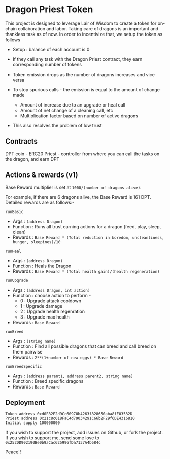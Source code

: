 # Dragon Priest Token

This project is designed to leverage Lair of Wisdom to create a token for on-chain collaboration and labor. Taking care of dragons is an important and thankless task as of now. In order to incentivize that, we setup the token as follows

- Setup : balance of each account is 0
- If they call any task with the Dragon Priest contract, they earn corresponding number of tokens
- Token emission drops as the number of dragons increases and vice versa
- To stop spurious calls - the emission is equal to the amount of change made
  - Amount of increase due to an upgrade or heal call
  - Amount of net change of a cleaning call, etc
  - Multiplication factor based on number of active dragons

- This also resolves the problem of low trust

## Contracts
DPT coin - ERC20
Priest - controller from where you can call the tasks on the dragon, and earn DPT



## Actions & rewards (v1)
Base Reward multiplier is set at `1000/(number of dragons alive)`. 

For example, if there are 6 dragons alive, the Base Reward is 161 DPT. Detailed rewards are as follows:-

`runBasic`
- Args : `(address Dragon)`
- Function : Runs all trust earning actions for a dragon (feed, play, sleep, clean)
- Rewards : `Base Reward * (Total reduction in boredom, uncleanliness, hunger, sleepines)/10`
  
`runHeal`
- Args : `(address Dragon)`
- Function : Heals the Dragon
- Rewards : `Base Reward * (Total health gain)/(health regeneration)`

`runUpgrade`
- Args : `(address Dragon, int action)`
- Function : choose action to perform - 
  - 0 : Upgrade attack cooldown
  - 1 : Upgrade damage
  - 2 : Upgrade health regenration
  - 3 : Upgrade max health
- Rewards : `Base Reward`


`runBreed`
- Args : `(string name)`
- Function : Find all possible dragons that can breed and call breed on them pairwise
- Rewards : `2**(1+number of new eggs) * Base Reward`

`runBreedSpecific`
- Args : `(address parent1, address parent2, string name)`
- Function : Breed specific dragons
- Rewards : `Base Reward`

## Deployment
```
Token address 0xd0F82F2d9Cc60970b4263f828650aba8fE03532D
Priest address 0x21c8c018FaC4d79034291C66b2F29f6DE4316810
Initial supply 100000000
```

If you wish to support the project, add issues on Github, or fork the project. If you wish to support me, send some love to `0x252DD902190Be0b9aCac625996fDa7137A4b684c`

Peace!!
